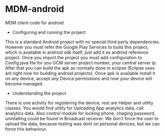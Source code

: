 MDM-android
===========

MDM client code for android

* Configuring and running the project

This is a standard Android project with no special third party dependencies. However you must refer the Google Play Services to build this project, which is available in android sdk itself, just add it as android reference project. Once you import the project you must add configuration to Config.java file for you GCM server project number, your central server ip. After that you can build the apk as normally done in eclipse (Eclipse uses ant right now for building android projects). Once apk is available install it on any device, accept any Device permissions and now your device will become managed.

* Understanding the project

There is one activity for registering the device, rest are Helper and utility classes. You would find utility for Uploading App analytics data, call analytics data. Also control module for locking phone, chaging password, unintalling could be found in Broadcast receiver. We don't force the user to upload the data, because testing was dont on personal devices, but we can force this behaviour.

